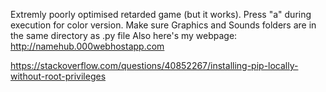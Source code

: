 Extremly poorly optimised retarded game (but it works).
Press "a" during execution for color version.
Make sure Graphics and Sounds folders are in the same directory as .py file
Also here's my webpage: http://namehub.000webhostapp.com

https://stackoverflow.com/questions/40852267/installing-pip-locally-without-root-privileges
